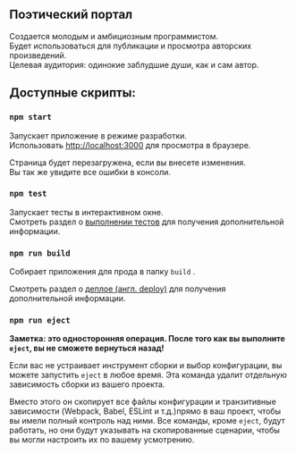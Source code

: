 ## Поэтический портал

Создается молодым и амбициозным программистом.<br>
Будет использоваться для публикации и просмотра авторских произведений.<br>
Целевая аудитория: одинокие заблудшие души, как и сам автор.<br>

## Доступные скрипты:

### `npm start`

Запускает приложение в режиме разработки.<br>
Использовать [http://localhost:3000](http://localhost:3000) для просмотра в браузере.

Страница будет перезагружена, если вы внесете изменения.<br>
Вы так же увидите все ошибки в консоли.

### `npm test`

Запускает тесты в интерактивном окне.<br>
Смотреть раздел о [выполнении тестов](https://facebook.github.io/create-react-app/docs/running-tests) для получения дополнительной информации.

### `npm run build`

Собирает приложения для прода в папку `build` .<br>

Смотреть раздел о [деплое (англ. deploy)](https://facebook.github.io/create-react-app/docs/deployment) для получения дополнительной информации.

### `npm run eject`

**Заметка: это односторонняя операция. После того как вы выполните `eject`, вы не сможете вернуться назад!**

Если вас не устраивает инструмент сборки и выбор конфигурации, вы можете запустить `eject` в любое время. Эта команда удалит отдельную зависимость сборки из вашего проекта.

Вместо этого он скопирует все файлы конфигурации и транзитивные зависимости (Webpack, Babel, ESLint и т.д.)прямо в ваш проект, чтобы вы имели полный контроль над ними. Все команды, кроме `eject`, будут работать, но они будут указывать на скопированные сценарии, чтобы вы могли настроить их по вашему усмотрению.
